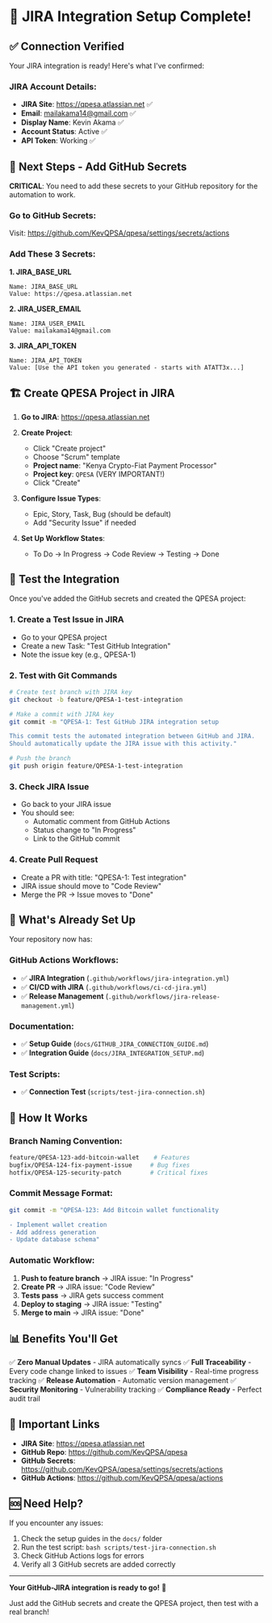 # 🎉 JIRA Integration Setup Complete!

## ✅ **Connection Verified**

Your JIRA integration is ready! Here's what I've confirmed:

### **JIRA Account Details:**
- **JIRA Site**: https://qpesa.atlassian.net ✅
- **Email**: mailakama14@gmail.com ✅
- **Display Name**: Kevin Akama ✅
- **Account Status**: Active ✅
- **API Token**: Working ✅

## 🔧 **Next Steps - Add GitHub Secrets**

**CRITICAL**: You need to add these secrets to your GitHub repository for the automation to work.

### **Go to GitHub Secrets:**
Visit: https://github.com/KevQPSA/qpesa/settings/secrets/actions

### **Add These 3 Secrets:**

**1. JIRA_BASE_URL**
```
Name: JIRA_BASE_URL
Value: https://qpesa.atlassian.net
```

**2. JIRA_USER_EMAIL**
```
Name: JIRA_USER_EMAIL
Value: mailakama14@gmail.com
```

**3. JIRA_API_TOKEN**
```
Name: JIRA_API_TOKEN
Value: [Use the API token you generated - starts with ATATT3x...]
```

## 🏗️ **Create QPESA Project in JIRA**

1. **Go to JIRA**: https://qpesa.atlassian.net
2. **Create Project**:
   - Click "Create project"
   - Choose "Scrum" template
   - **Project name**: "Kenya Crypto-Fiat Payment Processor"
   - **Project key**: `QPESA` (VERY IMPORTANT!)
   - Click "Create"

3. **Configure Issue Types**:
   - Epic, Story, Task, Bug (should be default)
   - Add "Security Issue" if needed

4. **Set Up Workflow States**:
   - To Do → In Progress → Code Review → Testing → Done

## 🚀 **Test the Integration**

Once you've added the GitHub secrets and created the QPESA project:

### **1. Create a Test Issue in JIRA**
- Go to your QPESA project
- Create a new Task: "Test GitHub Integration"
- Note the issue key (e.g., QPESA-1)

### **2. Test with Git Commands**
```bash
# Create test branch with JIRA key
git checkout -b feature/QPESA-1-test-integration

# Make a commit with JIRA key
git commit -m "QPESA-1: Test GitHub JIRA integration setup

This commit tests the automated integration between GitHub and JIRA.
Should automatically update the JIRA issue with this activity."

# Push the branch
git push origin feature/QPESA-1-test-integration
```

### **3. Check JIRA Issue**
- Go back to your JIRA issue
- You should see:
  - Automatic comment from GitHub Actions
  - Status change to "In Progress"
  - Link to the GitHub commit

### **4. Create Pull Request**
- Create a PR with title: "QPESA-1: Test integration"
- JIRA issue should move to "Code Review"
- Merge the PR → Issue moves to "Done"

## 🎯 **What's Already Set Up**

Your repository now has:

### **GitHub Actions Workflows:**
- ✅ **JIRA Integration** (`.github/workflows/jira-integration.yml`)
- ✅ **CI/CD with JIRA** (`.github/workflows/ci-cd-jira.yml`)
- ✅ **Release Management** (`.github/workflows/jira-release-management.yml`)

### **Documentation:**
- ✅ **Setup Guide** (`docs/GITHUB_JIRA_CONNECTION_GUIDE.md`)
- ✅ **Integration Guide** (`docs/JIRA_INTEGRATION_SETUP.md`)

### **Test Scripts:**
- ✅ **Connection Test** (`scripts/test-jira-connection.sh`)

## 🔄 **How It Works**

### **Branch Naming Convention:**
```bash
feature/QPESA-123-add-bitcoin-wallet    # Features
bugfix/QPESA-124-fix-payment-issue     # Bug fixes
hotfix/QPESA-125-security-patch        # Critical fixes
```

### **Commit Message Format:**
```bash
git commit -m "QPESA-123: Add Bitcoin wallet functionality

- Implement wallet creation
- Add address generation
- Update database schema"
```

### **Automatic Workflow:**
1. **Push to feature branch** → JIRA issue: "In Progress"
2. **Create PR** → JIRA issue: "Code Review"  
3. **Tests pass** → JIRA gets success comment
4. **Deploy to staging** → JIRA issue: "Testing"
5. **Merge to main** → JIRA issue: "Done"

## 📊 **Benefits You'll Get**

✅ **Zero Manual Updates** - JIRA automatically syncs
✅ **Full Traceability** - Every code change linked to issues
✅ **Team Visibility** - Real-time progress tracking
✅ **Release Automation** - Automatic version management
✅ **Security Monitoring** - Vulnerability tracking
✅ **Compliance Ready** - Perfect audit trail

## 🔗 **Important Links**

- **JIRA Site**: https://qpesa.atlassian.net
- **GitHub Repo**: https://github.com/KevQPSA/qpesa
- **GitHub Secrets**: https://github.com/KevQPSA/qpesa/settings/secrets/actions
- **GitHub Actions**: https://github.com/KevQPSA/qpesa/actions

## 🆘 **Need Help?**

If you encounter any issues:
1. Check the setup guides in the `docs/` folder
2. Run the test script: `bash scripts/test-jira-connection.sh`
3. Check GitHub Actions logs for errors
4. Verify all 3 GitHub secrets are added correctly

---

**Your GitHub-JIRA integration is ready to go!** 🚀

Just add the GitHub secrets and create the QPESA project, then test with a real branch!